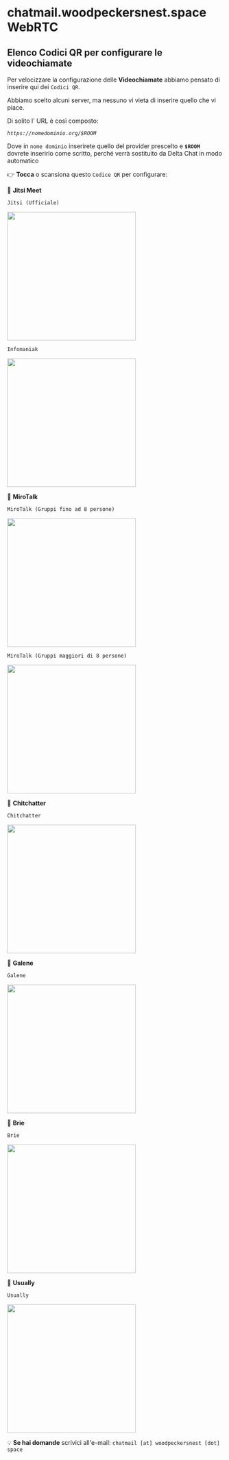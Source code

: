 # chatmail.woodpeckersnest.space WebRTC

## Elenco Codici QR per configurare le videochiamate

Per velocizzare la configurazione delle **Videochiamate**
abbiamo pensato di inserire qui dei `Codici QR`.

Abbiamo scelto alcuni server, ma nessuno vi vieta di inserire
quello che vi piace.

Di solito l' URL è così composto:

*`https://nomedominio.org/$ROOM`*

Dove in `nome dominio` inserirete quello del provider prescelto
e **`$ROOM`** dovrete inserirlo come scritto, perché verrà sostituito
da Delta Chat in modo automatico

👉 **Tocca** o scansiona questo `Codice QR` per configurare:

📲 **Jitsi Meet**

`Jitsi (Ufficiale)`

<a href="DCWEBRTC:https://meet.jit.si/$ROOM">
    <img width=300 style="float: none;" src="https://chatmail.woodpeckersnest.space/webrtc_jitsi.png" />
</a>

`Infomaniak`

<a href="DCWEBRTC:https://kmeet.infomaniak.com/$ROOM">
    <img width=300 style="float: none;" src="https://chatmail.woodpeckersnest.space/webrtc_infomaniak.png" />
</a>


📲 **MiroTalk**

`MiroTalk (Gruppi fino ad 8 persone)`

<a href="DCWEBRTC:https://p2p.mirotalk.com/join/$ROOM">
    <img width=300 style="float: none;" src="https://chatmail.woodpeckersnest.space/webrtc_p2p_mirotalk.png" />
</a>


`MiroTalk (Gruppi maggiori di 8 persone)`

<a href="DCWEBRTC:https://sfu.mirotalk.com/join/$ROOM">
    <img width=300 style="float: none;" src="https://chatmail.woodpeckersnest.space/webrtc_sfu_mirotalk.png" />
</a>


📲 **Chitchatter**

`Chitchatter`

<a href="DCWEBRTC:https://chitchatter.im/private/$ROOM">
    <img width=300 style="float: none;" src="https://chatmail.woodpeckersnest.space/webrtc_chitchatter.png" />
</a>


📲 **Galene**

`Galene`

<a href="DCWEBRTC:https://galene.org:8443/group/public-vp9/$ROOM">
    <img width=300 style="float: none;" src="https://chatmail.woodpeckersnest.space/webrtc_galene.png" />
</a>


📲 **Brie**

`Brie`

<a href="DCWEBRTC:https://brie.fi/ng/$ROOM">
    <img width=300 style="float: none;" src="https://chatmail.woodpeckersnest.space/webrtc_brie.png" />
</a>


📲 **Usually**

`Usually`

<a href="DCWEBRTC:https://usually.in/ng/$ROOM">
    <img width=300 style="float: none;" src="https://chatmail.woodpeckersnest.space/webrtc_usually.png" />
</a>


💡 **Se hai domande** scrivici all'e-mail: `chatmail [at] woodpeckersnest [dot] space`
